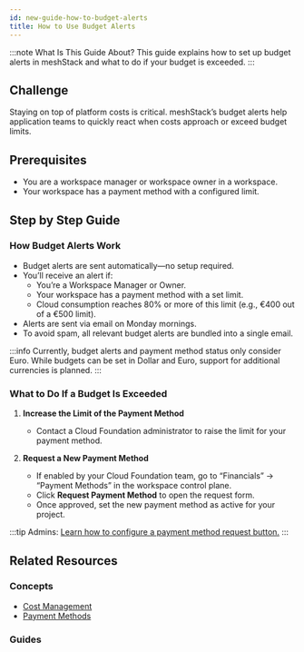```yaml
---
id: new-guide-how-to-budget-alerts
title: How to Use Budget Alerts
---
```


:::note What Is This Guide About?
This guide explains how to set up budget alerts in meshStack and what to do if your budget is exceeded.
:::

## Challenge

Staying on top of platform costs is critical. meshStack’s budget alerts help application teams to quickly react when costs approach or exceed budget limits.

## Prerequisites

- You are a workspace manager or workspace owner in a workspace.
- Your workspace has a payment method with a configured limit.

## Step by Step Guide

### How Budget Alerts Work

- Budget alerts are sent automatically—no setup required.
- You’ll receive an alert if:
  - You’re a Workspace Manager or Owner.
  - Your workspace has a payment method with a set limit.
  - Cloud consumption reaches 80% or more of this limit (e.g., €400 out of a €500 limit).
- Alerts are sent via email on Monday mornings.
- To avoid spam, all relevant budget alerts are bundled into a single email.

:::info
Currently, budget alerts and payment method status only consider Euro. While budgets can be set in Dollar and Euro, support for additional currencies is planned.
:::

### What to Do If a Budget Is Exceeded

1. **Increase the Limit of the Payment Method**
   - Contact a Cloud Foundation administrator to raise the limit for your payment method.

2. **Request a New Payment Method**
   - If enabled by your Cloud Foundation team, go to “Financials” → “Payment Methods” in the workspace control plane.
   - Click **Request Payment Method** to open the request form.
   - Once approved, set the new payment method as active for your project.

:::tip
Admins: [Learn how to configure a payment method request button.](#)
:::

## Related Resources

### Concepts

- [Cost Management](new-concept-cost-management)
- [Payment Methods](new-concept-payment-method)

### Guides